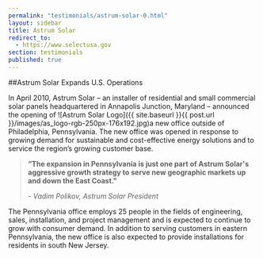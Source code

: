 ```yaml
---
permalink: "testimonials/astrum-solar-0.html"
layout: sidebar
title: Astrum Solar
redirect_to:
  - https://www.selectusa.gov
section: testimonials
published: true
---
```

##Astrum Solar Expands U.S. Operations

In April 2010, Astrum Solar – an installer of residential and small commercial solar panels headquartered in Annapolis Junction, Maryland – announced the opening of <span class="imgright">![Astrum Solar Logo]({{ site.baseurl }}{{ post.url }}/images/as_logo-rgb-250px-176x192.jpg)</span>a new office outside of Philadelphia, Pennsylvania. The new office was opened in response to growing demand for sustainable and cost-effective energy solutions and to service the region’s growing customer base. &nbsp;

> **“The expansion in&nbsp;Pennsylvania&nbsp;is just one part of Astrum Solar's aggressive growth strategy to serve new geographic markets up and down the East Coast."**
> 
>_- Vadim Polikov, Astrum Solar President_

The Pennsylvania office employs 25 people in the fields of engineering, sales, installation, and project management and is expected to continue to grow with consumer demand. In addition to serving customers in eastern Pennsylvania, the new office is also expected to provide installations for residents in south New Jersey. 
